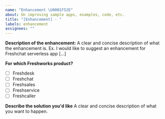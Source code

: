 ```yaml
---
name: "Enhancement \U0001F52E"
about: On improving sample apps, examples, code, etc.
title: "[Enhancement] - "
labels: enhancement
assignees: ""
---
```


**Description of the enhancement:**
A clear and concise description of what the enhancement is. Ex. I would like to suggest an enhancement for Freshchat serverless app [...]

**For which Freshworks product?**

- [ ] Freshdesk
- [ ] Freshchat
- [ ] Freshsales
- [ ] Freshservice
- [ ] Freshcaller

**Describe the solution you'd like**
A clear and concise description of what you want to happen.
